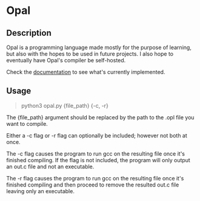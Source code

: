 # Opal

## Description

Opal is a programming language made mostly for the purpose of learning, but also with the hopes to be used in future projects. I also hope to eventually have Opal's compiler be self-hosted.

Check the [documentation](DOCS.md) to see what's currently implemented.

## Usage

> python3 opal.py {file_path} {-c, -r}

The {file_path} argument should be replaced by the path to the .opl file you want to compile.

Either a -c flag or -r flag can optionally be included; however not both at once.

The -c flag causes the program to run gcc on the resulting file once it's finished compiling. If the flag is not included, the program will only output an out.c file and not an executable.

The -r flag causes the program to run gcc on the resulting file once it's finished compiling and then proceed to remove the resulted out.c file leaving only an executable.